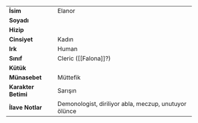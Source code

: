 |  |  |  
|---|---|  
| **İsim** | Elanor|  
| **Soyadı** | |  
| **Hizip** | |  
| **Cinsiyet** | Kadın|  
| **Irk** | Human|  
| **Sınıf** | Cleric ([[Falona]]?)|  
| **Kütük** | |  
| **Münasebet** | Müttefik|  
| **Karakter Betimi** | Sarışın|  
| **İlave Notlar** | Demonologist, diriliyor abla, meczup, unutuyor ölünce|  
